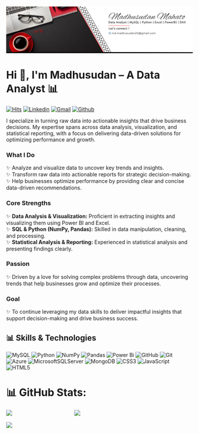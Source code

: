 ![External Image](https://github.com/ind-madhusudan/ind-madhusudan/blob/main/LinkedIn_Banner.png)

<h1>Hi 👋, I'm Madhusudan – A Data Analyst 📊</h1>

[![Hits](https://hits.seeyoufarm.com/api/count/incr/badge.svg?url=https%3A%2F%2Fgithub.com%2Find-madhusudan%2Find-madhusudan&count_bg=%2379C83D&title_bg=%23555555&icon=&icon_color=%23E7E7E7&title=Profile+Views&edge_flat=false)](https://hits.seeyoufarm.com)
[![Linkedin](https://img.shields.io/badge/-LinkedIn-blue?style=flat&logo=Linkedin&logoColor=white)](https://www.linkedin.com/in/madhusudan-mahato/)
[![Gmail](https://img.shields.io/badge/-Gmail-c14438?style=flat&logo=Gmail&logoColor=white)](mailto:ind.madhusudan20@gmail.com)
[![Github](https://img.shields.io/github/followers/ind-madhusudan?label=Follow&style=social)](https://github.com/ind-madhusudan)
<!--[![Twitter Badge](https://img.shields.io/badge/-Twitter-1da1f2?labelColor=1da1f2&logo=twitter&logoColor=white&link=https://twitter.com/hejazizo)](https://twitter.com/hejazizo)
[![Website Badge](https://img.shields.io/badge/-Website-c14438?style=flat&logo=Google-Chrome&logoColor=white&link=https://pytopia.ai)](https://pytopia.ai)
[![Instagram Badge](https://img.shields.io/badge/-Instagram-purple?logo=instagram&logoColor=white&link=https://instagram.com/rustic_madhusudan/)](https://www.instagram.com/rustic_madhusudan)
-->

I specialize in turning raw data into actionable insights that drive business decisions. My expertise spans across data analysis, visualization, and statistical reporting, with a focus on delivering data-driven solutions for optimizing performance and growth.

### What I Do
✨ Analyze and visualize data to uncover key trends and insights.  
✨ Transform raw data into actionable reports for strategic decision-making.  
✨ Help businesses optimize performance by providing clear and concise data-driven recommendations.

### Core Strengths
✨ **Data Analysis & Visualization:** Proficient in extracting insights and visualizing them using Power BI and Excel.  
✨ **SQL & Python (NumPy, Pandas):** Skilled in data manipulation, cleaning, and processing.  
✨ **Statistical Analysis & Reporting:** Experienced in statistical analysis and presenting findings clearly.

### Passion
✨ Driven by a love for solving complex problems through data, uncovering trends that help businesses grow and optimize their processes.

### Goal
✨ To continue leveraging my data skills to deliver impactful insights that support decision-making and drive business success.

## 📊 Skills & Technologies
![MySQL](https://img.shields.io/badge/mysql-4479A1.svg?style=for-the-badge&logo=mysql&logoColor=white) ![Python](https://img.shields.io/badge/python-3670A0?style=for-the-badge&logo=python&logoColor=ffdd54)  ![NumPy](https://img.shields.io/badge/numpy-%23013243.svg?style=for-the-badge&logo=numpy&logoColor=white) ![Pandas](https://img.shields.io/badge/pandas-%23150458.svg?style=for-the-badge&logo=pandas&logoColor=white)  ![Power Bi](https://img.shields.io/badge/power_bi-F2C811?style=for-the-badge&logo=powerbi&logoColor=black) ![GitHub](https://img.shields.io/badge/github-%23121011.svg?style=for-the-badge&logo=github&logoColor=white) ![Git](https://img.shields.io/badge/git-%23F05033.svg?style=for-the-badge&logo=git&logoColor=white) ![Azure](https://img.shields.io/badge/azure-%230072C6.svg?style=for-the-badge&logo=microsoftazure&logoColor=white) ![MicrosoftSQLServer](https://img.shields.io/badge/Microsoft%20SQL%20Server-CC2927?style=for-the-badge&logo=microsoft%20sql%20server&logoColor=white)  ![MongoDB](https://img.shields.io/badge/MongoDB-%234ea94b.svg?style=for-the-badge&logo=mongodb&logoColor=white)  ![CSS3](https://img.shields.io/badge/css3-%231572B6.svg?style=for-the-badge&logo=css3&logoColor=white) ![JavaScript](https://img.shields.io/badge/javascript-%23323330.svg?style=for-the-badge&logo=javascript&logoColor=%23F7DF1E) ![HTML5](https://img.shields.io/badge/html5-%23E34F26.svg?style=for-the-badge&logo=html5&logoColor=white)


# 📊 GitHub Stats:
<div>
  <img width="36.5%" align="left" src="https://github-readme-stats.vercel.app/api?username=ind-madhusudan&theme=dark&hide_border=false&include_all_commits=true&count_private=false" />
  <img width="40%"  src="https://github-readme-streak-stats.herokuapp.com/?user=ind-madhusudan&theme=dark&hide_border=false" />
</div>

[![](https://github-readme-activity-graph.vercel.app/graph?username=ind-madhusudan&bg_color=0d1117&color=58a6ff&line=58a6ff&point=f0f6fc&area=true&hide_border=true)](https://github.com/ind-madhusudan)

<!--![](https://github-readme-stats.vercel.app/api/top-langs/?username=ind-madhusudan&theme=dark&hide_border=false&include_all_commits=true&count_private=false&layout=compact)
## 🏆 GitHub Trophies
![](https://github-profile-trophy.vercel.app/?username=ind-madhusudan&theme=radical&no-frame=false&no-bg=false&margin-w=4)

---
[![](https://visitcount.itsvg.in/api?id=ind-madhusudan&icon=0&color=0)](https://visitcount.itsvg.in)
-->

